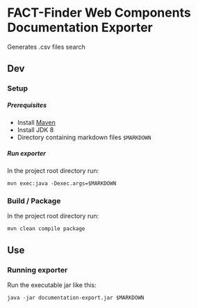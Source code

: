 # FACT-Finder Web Components Documentation Exporter

Generates .csv files search

## Dev

### Setup

##### Prerequisites

* Install [Maven](https://maven.apache.org/) 
* Install JDK 8 
* Directory containing markdown files `$MARKDOWN`

##### Run exporter

In the project root directory run:

    mvn exec:java -Dexec.args=$MARKDOWN

### Build / Package

In the project root directory run: 

	mvn clean compile package
	
## Use

### Running exporter

Run the executable jar like this:

	java -jar documentation-export.jar $MARKDOWN
	
